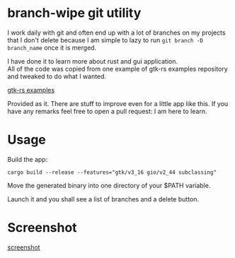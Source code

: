 # branch-wipe git utility

I work daily with git and often end up with a lot of branches on my projects that I don't delete because I am simple to lazy to run `git branch -D branch_name` once it is merged.

I have done it to learn more about rust and gui application.
<br>All of the code was copied from one example of gtk-rs examples repository and tweaked to do what I wanted.

[gtk-rs examples](https://github.com/gtk-rs/examples)


Provided as it. There are stuff to improve even for a little app like this. If you have any remarks feel free to open a pull request: I am here to learn.


# Usage

Build the app:

`cargo build --release --features="gtk/v3_16 gio/v2_44 subclassing"`

Move the generated binary into one directory of your $PATH variable.

Launch it and you shall see a list of branches and a delete button.


# Screenshot

[screenshot](https://i.imgur.com/A4Frmww.png)



